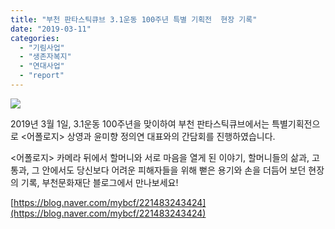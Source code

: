 ```yaml
---
title: "부천 판타스틱큐브 3.1운동 100주년 특별 기획전  현장 기록"
date: "2019-03-11"
categories: 
  - "기림사업"
  - "생존자복지"
  - "연대사업"
  - "report"
---
```


![](https://r2.womenandwar.net/2019/03/캡처.jpg)

2019년 3월 1일, 3.1운동 100주년을 맞이하여 부천 판타스틱큐브에서는 특별기획전으로 <어폴로지> 상영과 윤미향 정의연 대표와의 간담회를 진행하였습니다.

<어폴로지> 카메라 뒤에서 할머니와 서로 마음을 열게 된 이야기, 할머니들의 삶과, 고통과, 그 안에서도 당신보다 어려운 피해자들을 위해 뻗은 용기와 손을 더듬어 보던 현장의 기록, 부천문화재단 블로그에서 만나보세요!

[https://blog.naver.com/mybcf/221483243424](https://blog.naver.com/mybcf/221483243424)
